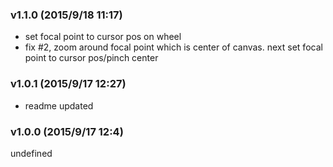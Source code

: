 ### v1.1.0	(2015/9/18 11:17)
* set focal point to cursor pos on wheel
* fix #2, zoom around focal point which is center of canvas. next set focal point to cursor pos/pinch center

### v1.0.1	(2015/9/17 12:27)
* readme updated

### v1.0.0	(2015/9/17 12:4)


undefined